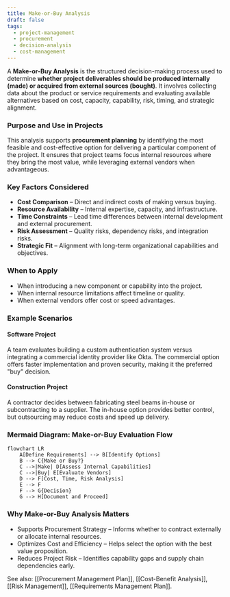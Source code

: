 ```yaml
---
title: Make-or-Buy Analysis  
draft: false  
tags:  
  - project-management  
  - procurement  
  - decision-analysis  
  - cost-management  
---
```


A **Make-or-Buy Analysis** is the structured decision-making process used to determine **whether project deliverables should be produced internally (made) or acquired from external sources (bought)**. It involves collecting data about the product or service requirements and evaluating available alternatives based on cost, capacity, capability, risk, timing, and strategic alignment.

### **Purpose and Use in Projects**

This analysis supports **procurement planning** by identifying the most feasible and cost-effective option for delivering a particular component of the project. It ensures that project teams focus internal resources where they bring the most value, while leveraging external vendors when advantageous.

### **Key Factors Considered**
- **Cost Comparison** – Direct and indirect costs of making versus buying.
- **Resource Availability** – Internal expertise, capacity, and infrastructure.
- **Time Constraints** – Lead time differences between internal development and external procurement.
- **Risk Assessment** – Quality risks, dependency risks, and integration risks.
- **Strategic Fit** – Alignment with long-term organizational capabilities and objectives.

### **When to Apply**
- When introducing a new component or capability into the project.
- When internal resource limitations affect timeline or quality.
- When external vendors offer cost or speed advantages.

### **Example Scenarios**

#### **Software Project**
A team evaluates building a custom authentication system versus integrating a commercial identity provider like Okta. The commercial option offers faster implementation and proven security, making it the preferred "buy" decision.

#### **Construction Project**
A contractor decides between fabricating steel beams in-house or subcontracting to a supplier. The in-house option provides better control, but outsourcing may reduce costs and speed up delivery.

### **Mermaid Diagram: Make-or-Buy Evaluation Flow**
```mermaid
flowchart LR
    A[Define Requirements] --> B[Identify Options]
    B --> C{Make or Buy?}
    C -->|Make| D[Assess Internal Capabilities]
    C -->|Buy| E[Evaluate Vendors]
    D --> F[Cost, Time, Risk Analysis]
    E --> F
    F --> G{Decision}
    G --> H[Document and Proceed]
```

### Why Make-or-Buy Analysis Matters

- Supports Procurement Strategy – Informs whether to contract externally or allocate internal resources.
- Optimizes Cost and Efficiency – Helps select the option with the best value proposition.
- Reduces Project Risk – Identifies capability gaps and supply chain dependencies early.

See also: [[Procurement Management Plan]], [[Cost-Benefit Analysis]], [[Risk Management]], [[Requirements Management Plan]].